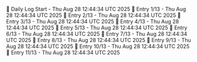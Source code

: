 📅 Daily Log Start - Thu Aug 28 12:44:34 UTC 2025
📌 Entry 1/13 - Thu Aug 28 12:44:34 UTC 2025
📌 Entry 2/13 - Thu Aug 28 12:44:34 UTC 2025
📌 Entry 3/13 - Thu Aug 28 12:44:34 UTC 2025
📌 Entry 4/13 - Thu Aug 28 12:44:34 UTC 2025
📌 Entry 5/13 - Thu Aug 28 12:44:34 UTC 2025
📌 Entry 6/13 - Thu Aug 28 12:44:34 UTC 2025
📌 Entry 7/13 - Thu Aug 28 12:44:34 UTC 2025
📌 Entry 8/13 - Thu Aug 28 12:44:34 UTC 2025
📌 Entry 9/13 - Thu Aug 28 12:44:34 UTC 2025
📌 Entry 10/13 - Thu Aug 28 12:44:34 UTC 2025
📌 Entry 11/13 - Thu Aug 28 12:44:34 UTC 2025
